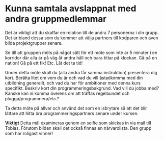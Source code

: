 # Kunna samtala avslappnat med andra gruppmedlemmar

Det är viktigt att du skaffar en relation till de andra 7
personerna i din grupp. Det är bland dessa som du kommer att välja
partners till kodparen och även bilda projektgrupper senare. 

Se till att gruppen möts på något sätt för ett möte som inte är 5
minuter i en korridor där alla är på väg åt andra håll och bara
tittar på klockan. Gå på en nation! Gå på ett fik! Etc. Låt det ta
tid!

Under detta möte skall du (alla andra får samma instruktion)
presentera dig kort. Berätta litet om vem du är och vad du vill
åstadkomma med din utbildning generellt, och vad du har för
ambitioner med denna kurs specifikt. Beskriv kort din
programmeringsbakgrund. Vad vill du jobba med? Kanske kan ni komma
överens om att träffas regelbundet och plugga/programmera/etc.? 

Ta detta möte på allvar och använd det som en isbrytare så att det
blir lättare att hitta bra programmeringspartners senare under
kursen.

**Viktigt** Detta mål examineras genom en selfie som skickas in
via mail till Tobias. Förutom bilden skall det också finnas en
närvarolista. Den grupp som har roligast vinner!
